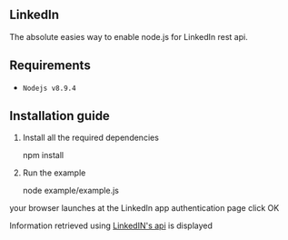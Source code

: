 ## LinkedIn

 The absolute easies way to enable node.js for LinkedIn rest api.
 
## Requirements

* `Nodejs v8.9.4`

## Installation guide

1. Install all the required dependencies


    npm install

2. Run the example

 
    node example/example.js


your browser launches at the LinkedIn app authentication page
click OK

Information retrieved using [LinkedIN's api](https://developer.linkedin.com/docs/rest-api) is displayed